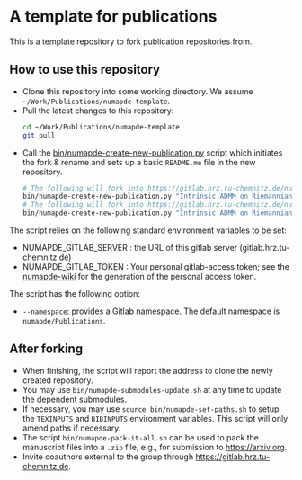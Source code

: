 # A template for publications
This is a template repository to fork publication repositories from.

## How to use this repository
* Clone this repository into some working directory. We assume `~/Work/Publications/numapde-template`.
* Pull the latest changes to this repository:
  ````bash
  cd ~/Work/Publications/numapde-template
  git pull
  ````
* Call the [bin/numapde-create-new-publication.py](bin/numapde-create-new-publication.py) script which initiates the fork & rename and sets up a basic `README.me` file in the new repository.
  ````bash
  # The following will fork into https://gitlab.hrz.tu-chemnitz.de/numapde/Publications/Riemannian-ADMM
  bin/numapde-create-new-publication.py "Intrinsic ADMM on Riemannian Manifolds" "Riemannian ADMM"
  # The following will fork into https://gitlab.hrz.tu-chemnitz.de/numapde/Sandbox/Riemannian-ADMM
  bin/numapde-create-new-publication.py "Intrinsic ADMM on Riemannian Manifolds" "Riemannian ADMM" --namespace numapde/Sandbox 
  ````

The script relies on the following standard environment variables to be set:
*  NUMAPDE_GITLAB_SERVER : the URL of this gitlab server (gitlab.hrz.tu-chemnitz.de)
*  NUMAPDE_GITLAB_TOKEN  : Your personal gitlab-access token; see the [numapde-wiki](https://www.tu-chemnitz.de/mathematik/numawiki/index.php/Incoming#Account_for_numapde_Gitlab_Repositories) for the generation of the personal access token.

The script has the following option:
*  `--namespace`: provides a Gitlab namespace. The default namespace is `numapde/Publications`.

## After forking
* When finishing, the script will report the address to clone the newly created repository.
* You may use `bin/numapde-submodules-update.sh` at any time to update the dependent submodules.
* If necessary, you may use `source bin/numapde-set-paths.sh` to setup the `TEXINPUTS` and `BIBINPUTS` environment variables.
  This script will only amend paths if necessary.
* The script `bin/numapde-pack-it-all.sh` can be used to pack the manuscript files into a `.zip` file, e.g., for submission to https://arxiv.org.
* Invite coauthors external to the group through https://gitlab.hrz.tu-chemnitz.de.

